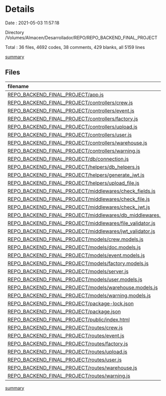 # Details

Date : 2021-05-03 11:57:18

Directory /Volumes/Almacen/Desarrollador/REPO/REPO_BACKEND_FINAL_PROJECT

Total : 36 files,  4692 codes, 38 comments, 429 blanks, all 5159 lines

[summary](results.md)

## Files
| filename | language | code | comment | blank | total |
| :--- | :--- | ---: | ---: | ---: | ---: |
| [REPO_BACKEND_FINAL_PROJECT/app.js](/REPO_BACKEND_FINAL_PROJECT/app.js) | JavaScript | 4 | 0 | 3 | 7 |
| [REPO_BACKEND_FINAL_PROJECT/controllers/crew.js](/REPO_BACKEND_FINAL_PROJECT/controllers/crew.js) | JavaScript | 90 | 0 | 29 | 119 |
| [REPO_BACKEND_FINAL_PROJECT/controllers/event.js](/REPO_BACKEND_FINAL_PROJECT/controllers/event.js) | JavaScript | 58 | 3 | 11 | 72 |
| [REPO_BACKEND_FINAL_PROJECT/controllers/factory.js](/REPO_BACKEND_FINAL_PROJECT/controllers/factory.js) | JavaScript | 83 | 0 | 13 | 96 |
| [REPO_BACKEND_FINAL_PROJECT/controllers/upload.js](/REPO_BACKEND_FINAL_PROJECT/controllers/upload.js) | JavaScript | 68 | 3 | 24 | 95 |
| [REPO_BACKEND_FINAL_PROJECT/controllers/user.js](/REPO_BACKEND_FINAL_PROJECT/controllers/user.js) | JavaScript | 165 | 3 | 49 | 217 |
| [REPO_BACKEND_FINAL_PROJECT/controllers/warehouse.js](/REPO_BACKEND_FINAL_PROJECT/controllers/warehouse.js) | JavaScript | 115 | 0 | 34 | 149 |
| [REPO_BACKEND_FINAL_PROJECT/controllers/warning.js](/REPO_BACKEND_FINAL_PROJECT/controllers/warning.js) | JavaScript | 68 | 0 | 23 | 91 |
| [REPO_BACKEND_FINAL_PROJECT/db/connection.js](/REPO_BACKEND_FINAL_PROJECT/db/connection.js) | JavaScript | 6 | 1 | 2 | 9 |
| [REPO_BACKEND_FINAL_PROJECT/helpers/db_helpers.js](/REPO_BACKEND_FINAL_PROJECT/helpers/db_helpers.js) | JavaScript | 97 | 3 | 20 | 120 |
| [REPO_BACKEND_FINAL_PROJECT/helpers/generate_jwt.js](/REPO_BACKEND_FINAL_PROJECT/helpers/generate_jwt.js) | JavaScript | 19 | 0 | 8 | 27 |
| [REPO_BACKEND_FINAL_PROJECT/helpers/upload_file.js](/REPO_BACKEND_FINAL_PROJECT/helpers/upload_file.js) | JavaScript | 22 | 3 | 12 | 37 |
| [REPO_BACKEND_FINAL_PROJECT/middlewares/check_fields.js](/REPO_BACKEND_FINAL_PROJECT/middlewares/check_fields.js) | JavaScript | 11 | 0 | 7 | 18 |
| [REPO_BACKEND_FINAL_PROJECT/middlewares/check_file.js](/REPO_BACKEND_FINAL_PROJECT/middlewares/check_file.js) | JavaScript | 10 | 0 | 4 | 14 |
| [REPO_BACKEND_FINAL_PROJECT/middlewares/check_jwt.js](/REPO_BACKEND_FINAL_PROJECT/middlewares/check_jwt.js) | JavaScript | 36 | 1 | 17 | 54 |
| [REPO_BACKEND_FINAL_PROJECT/middlewares/db_middlewares.js](/REPO_BACKEND_FINAL_PROJECT/middlewares/db_middlewares.js) | JavaScript | 94 | 5 | 36 | 135 |
| [REPO_BACKEND_FINAL_PROJECT/middlewares/file_validator.js](/REPO_BACKEND_FINAL_PROJECT/middlewares/file_validator.js) | JavaScript | 10 | 0 | 4 | 14 |
| [REPO_BACKEND_FINAL_PROJECT/middlewares/jwt_validator.js](/REPO_BACKEND_FINAL_PROJECT/middlewares/jwt_validator.js) | JavaScript | 26 | 1 | 7 | 34 |
| [REPO_BACKEND_FINAL_PROJECT/models/crew.models.js](/REPO_BACKEND_FINAL_PROJECT/models/crew.models.js) | JavaScript | 46 | 0 | 6 | 52 |
| [REPO_BACKEND_FINAL_PROJECT/models/doc.models.js](/REPO_BACKEND_FINAL_PROJECT/models/doc.models.js) | JavaScript | 14 | 0 | 4 | 18 |
| [REPO_BACKEND_FINAL_PROJECT/models/event.models.js](/REPO_BACKEND_FINAL_PROJECT/models/event.models.js) | JavaScript | 106 | 0 | 8 | 114 |
| [REPO_BACKEND_FINAL_PROJECT/models/factory.models.js](/REPO_BACKEND_FINAL_PROJECT/models/factory.models.js) | JavaScript | 49 | 0 | 7 | 56 |
| [REPO_BACKEND_FINAL_PROJECT/models/server.js](/REPO_BACKEND_FINAL_PROJECT/models/server.js) | JavaScript | 63 | 6 | 15 | 84 |
| [REPO_BACKEND_FINAL_PROJECT/models/user.models.js](/REPO_BACKEND_FINAL_PROJECT/models/user.models.js) | JavaScript | 20 | 0 | 5 | 25 |
| [REPO_BACKEND_FINAL_PROJECT/models/warehouse.models.js](/REPO_BACKEND_FINAL_PROJECT/models/warehouse.models.js) | JavaScript | 25 | 0 | 4 | 29 |
| [REPO_BACKEND_FINAL_PROJECT/models/warning.models.js](/REPO_BACKEND_FINAL_PROJECT/models/warning.models.js) | JavaScript | 10 | 0 | 2 | 12 |
| [REPO_BACKEND_FINAL_PROJECT/package-lock.json](/REPO_BACKEND_FINAL_PROJECT/package-lock.json) | JSON | 3,156 | 0 | 1 | 3,157 |
| [REPO_BACKEND_FINAL_PROJECT/package.json](/REPO_BACKEND_FINAL_PROJECT/package.json) | JSON | 25 | 0 | 1 | 26 |
| [REPO_BACKEND_FINAL_PROJECT/public/index.html](/REPO_BACKEND_FINAL_PROJECT/public/index.html) | HTML | 12 | 0 | 1 | 13 |
| [REPO_BACKEND_FINAL_PROJECT/routes/crew.js](/REPO_BACKEND_FINAL_PROJECT/routes/crew.js) | JavaScript | 42 | 0 | 13 | 55 |
| [REPO_BACKEND_FINAL_PROJECT/routes/event.js](/REPO_BACKEND_FINAL_PROJECT/routes/event.js) | JavaScript | 9 | 0 | 6 | 15 |
| [REPO_BACKEND_FINAL_PROJECT/routes/factory.js](/REPO_BACKEND_FINAL_PROJECT/routes/factory.js) | JavaScript | 15 | 0 | 6 | 21 |
| [REPO_BACKEND_FINAL_PROJECT/routes/upload.js](/REPO_BACKEND_FINAL_PROJECT/routes/upload.js) | JavaScript | 24 | 0 | 10 | 34 |
| [REPO_BACKEND_FINAL_PROJECT/routes/user.js](/REPO_BACKEND_FINAL_PROJECT/routes/user.js) | JavaScript | 43 | 6 | 16 | 65 |
| [REPO_BACKEND_FINAL_PROJECT/routes/warehouse.js](/REPO_BACKEND_FINAL_PROJECT/routes/warehouse.js) | JavaScript | 32 | 0 | 12 | 44 |
| [REPO_BACKEND_FINAL_PROJECT/routes/warning.js](/REPO_BACKEND_FINAL_PROJECT/routes/warning.js) | JavaScript | 19 | 3 | 9 | 31 |

[summary](results.md)